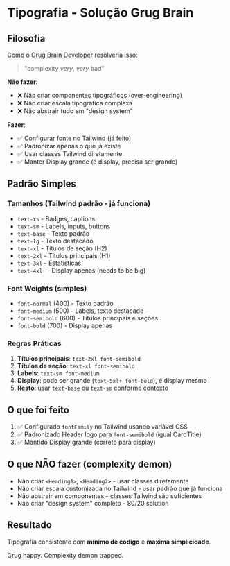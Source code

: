 # Tipografia - Solução Grug Brain

## Filosofia

Como o [Grug Brain Developer](https://grugbrain.dev/) resolveria isso:

> "complexity _very_, _very_ bad"

**Não fazer**:
- ❌ Não criar componentes tipográficos (over-engineering)
- ❌ Não criar escala tipográfica complexa
- ❌ Não abstrair tudo em "design system"

**Fazer**:
- ✅ Configurar fonte no Tailwind (já feito)
- ✅ Padronizar apenas o que já existe
- ✅ Usar classes Tailwind diretamente
- ✅ Manter Display grande (é display, precisa ser grande)

## Padrão Simples

### Tamanhos (Tailwind padrão - já funciona)
- `text-xs` - Badges, captions
- `text-sm` - Labels, inputs, buttons
- `text-base` - Texto padrão
- `text-lg` - Texto destacado
- `text-xl` - Títulos de seção (H2)
- `text-2xl` - Títulos principais (H1)
- `text-3xl` - Estatísticas
- `text-4xl+` - Display apenas (needs to be big)

### Font Weights (simples)
- `font-normal` (400) - Texto padrão
- `font-medium` (500) - Labels, texto destacado
- `font-semibold` (600) - Títulos principais e seções
- `font-bold` (700) - Display apenas

### Regras Práticas
1. **Títulos principais**: `text-2xl font-semibold`
2. **Títulos de seção**: `text-xl font-semibold`
3. **Labels**: `text-sm font-medium`
4. **Display**: pode ser grande (`text-5xl+ font-bold`), é display mesmo
5. **Resto**: usar `text-base` ou `text-sm` conforme contexto

## O que foi feito

1. ✅ Configurado `fontFamily` no Tailwind usando variável CSS
2. ✅ Padronizado Header logo para `font-semibold` (igual CardTitle)
3. ✅ Mantido Display grande (correto para display)

## O que NÃO fazer (complexity demon)

- Não criar `<Heading1>`, `<Heading2>` - usar classes diretamente
- Não criar escala customizada no Tailwind - usar padrão que já funciona
- Não abstrair em componentes - classes Tailwind são suficientes
- Não criar "design system" completo - 80/20 solution

## Resultado

Tipografia consistente com **mínimo de código** e **máxima simplicidade**.

Grug happy. Complexity demon trapped.

